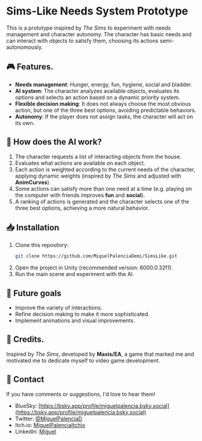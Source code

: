 # Sims-Like Needs System Prototype

This is a prototype inspired by *The Sims* to experiment with needs management and character autonomy. The character has basic needs and can interact with objects to satisfy them, choosing its actions semi-autonomously.

## 🎮 Features.
- **Needs management**: Hunger, energy, fun, hygiene, social and bladder.
- **AI system**: The character analyzes available objects, evaluates its options and selects an action based on a dynamic priority system.
- **Flexible decision making**: It does not always choose the most obvious action, but one of the three best options, avoiding predictable behaviors.
- **Autonomy**: If the player does not assign tasks, the character will act on its own.

## 🧠 How does the AI work?
1. The character requests a list of interacting objects from the house.
2. Evaluates what actions are available on each object.
3. Each action is weighted according to the current needs of the character, applying dynamic weights (inspired by *The Sims* and adjusted with **AnimCurves**).
4. Some actions can satisfy more than one need at a time (e.g. playing on the computer with friends improves **fun** and **social**).
5. A ranking of actions is generated and the character selects one of the three best options, achieving a more natural behavior.


## 📥 Installation
1. Clone this repository:
   ```sh
   git clone https://github.com/MiguelPalenciaDemi/SimsLike.git
   ```
2. Open the project in Unity (recommended version: 6000.0.32f1).
3. Run the main scene and experiment with the AI.

## 🚀 Future goals
- Improve the variety of interactions.
- Refine decision making to make it more sophisticated.
- Implement animations and visual improvements.

## 📜 Credits.
Inspired by *The Sims*, developed by **Maxis/EA**, a game that marked me and motivated me to dedicate myself to video game development.

## 📢 Contact
If you have comments or suggestions, I'd love to hear them!
- BlueSky: [https://bsky.app/profile/miguelpalencia.bsky.social](https://bsky.app/profile/miguelpalencia.bsky.social)
- Twitter: [@MiguelPalenciaD](https://twitter.com/MiguelPalenciaD)
- Itch.io: [MiguelPalenciaItchio](https://miguelpalenciademi.itch.io)
- LinkedIn: [Miguel](https://linkedin.com/in/MiguelPalenciadm)
